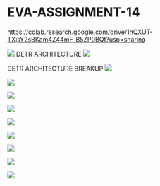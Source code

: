 # EVA-ASSIGNMENT-14

https://colab.research.google.com/drive/1hQXUT-TXjsY2sBKam4Z44mF_B5ZP0BQt?usp=sharing

![](/images/notes1.jpg)
DETR ARCHITECTURE
![](/images/detr10.png)

DETR ARCHITECTURE BREAKUP
![](/images/detr1.png)

![](/images/detr2.png)

![](/images/notes2.jpg)

![](/images/detr3.png)

![](/images/notes3.jpg)

![](/images/detr4.png)

![](/images/detr5.png)

![](/images/detr6.png)

![](/images/detr7.png)


